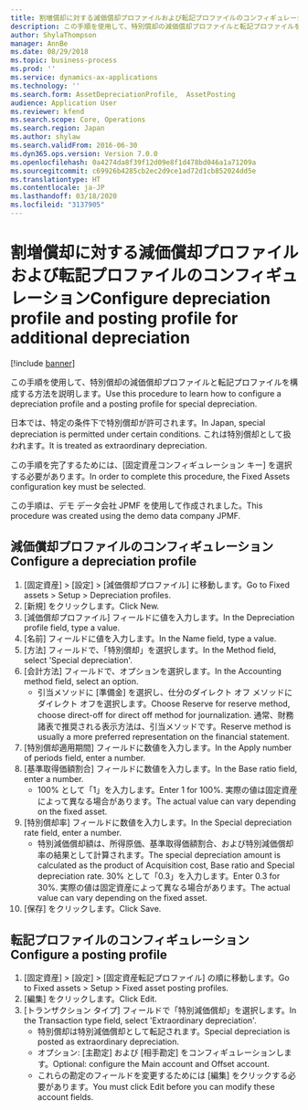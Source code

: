 ```yaml
---
title: 割増償却に対する減価償却プロファイルおよび転記プロファイルのコンフィギュレーション
description: この手順を使用して、特別償却の減価償却プロファイルと転記プロファイルを構成する方法を説明します。
author: ShylaThompson
manager: AnnBe
ms.date: 08/29/2018
ms.topic: business-process
ms.prod: ''
ms.service: dynamics-ax-applications
ms.technology: ''
ms.search.form: AssetDepreciationProfile,  AssetPosting
audience: Application User
ms.reviewer: kfend
ms.search.scope: Core, Operations
ms.search.region: Japan
ms.author: shylaw
ms.search.validFrom: 2016-06-30
ms.dyn365.ops.version: Version 7.0.0
ms.openlocfilehash: 0a4274da8f39f12d09e8f1d478bd046a1a71209a
ms.sourcegitcommit: c69926b4285cb2ec2d9ce1ad72d1cb852024dd5e
ms.translationtype: HT
ms.contentlocale: ja-JP
ms.lasthandoff: 03/18/2020
ms.locfileid: "3137905"
---
```

# <a name="configure-depreciation-profile-and-posting-profile-for-additional-depreciation"></a><span data-ttu-id="d4061-103">割増償却に対する減価償却プロファイルおよび転記プロファイルのコンフィギュレーション</span><span class="sxs-lookup"><span data-stu-id="d4061-103">Configure depreciation profile and posting profile for additional depreciation</span></span>

[!include [banner](../../includes/banner.md)]

<span data-ttu-id="d4061-104">この手順を使用して、特別償却の減価償却プロファイルと転記プロファイルを構成する方法を説明します。</span><span class="sxs-lookup"><span data-stu-id="d4061-104">Use this procedure to learn how to configure a depreciation profile and a posting profile for special depreciation.</span></span>

<span data-ttu-id="d4061-105">日本では、特定の条件下で特別償却が許可されます。</span><span class="sxs-lookup"><span data-stu-id="d4061-105">In Japan, special depreciation is permitted under certain conditions.</span></span> <span data-ttu-id="d4061-106">これは特別償却として扱われます。</span><span class="sxs-lookup"><span data-stu-id="d4061-106">It is treated as extraordinary depreciation.</span></span> 

<span data-ttu-id="d4061-107">この手順を完了するためには、[固定資産コンフィギュレーション キー] を選択する必要があります。</span><span class="sxs-lookup"><span data-stu-id="d4061-107">In order to complete this procedure, the Fixed Assets configuration key must be selected.</span></span>

<span data-ttu-id="d4061-108">この手順は、デモ データ会社 JPMF を使用して作成されました。</span><span class="sxs-lookup"><span data-stu-id="d4061-108">This procedure was created using the demo data company JPMF.</span></span>




## <a name="configure-a-depreciation-profile"></a><span data-ttu-id="d4061-109">減価償却プロファイルのコンフィギュレーション</span><span class="sxs-lookup"><span data-stu-id="d4061-109">Configure a depreciation profile</span></span>
1. <span data-ttu-id="d4061-110">[固定資産] > [設定] > [減価償却プロファイル] に移動します。</span><span class="sxs-lookup"><span data-stu-id="d4061-110">Go to Fixed assets > Setup > Depreciation profiles.</span></span>
2. <span data-ttu-id="d4061-111">[新規] をクリックします。</span><span class="sxs-lookup"><span data-stu-id="d4061-111">Click New.</span></span>
3. <span data-ttu-id="d4061-112">[減価償却プロファイル] フィールドに値を入力します。</span><span class="sxs-lookup"><span data-stu-id="d4061-112">In the Depreciation profile field, type a value.</span></span>
4. <span data-ttu-id="d4061-113">[名前] フィールドに値を入力します。</span><span class="sxs-lookup"><span data-stu-id="d4061-113">In the Name field, type a value.</span></span>
5. <span data-ttu-id="d4061-114">[方法] フィールドで、「特別償却」を選択します。</span><span class="sxs-lookup"><span data-stu-id="d4061-114">In the Method field, select 'Special depreciation'.</span></span>
6. <span data-ttu-id="d4061-115">[会計方法] フィールドで、オプションを選択します。</span><span class="sxs-lookup"><span data-stu-id="d4061-115">In the Accounting method field, select an option.</span></span>
    * <span data-ttu-id="d4061-116">引当メソッドに [準備金] を選択し、仕分のダイレクト オフ メソッドにダイレクト オフを選択します。</span><span class="sxs-lookup"><span data-stu-id="d4061-116">Choose Reserve for reserve method, choose direct-off for direct off method for journalization.</span></span> <span data-ttu-id="d4061-117">通常、財務諸表で推奨される表示方法は、引当メソッドです。</span><span class="sxs-lookup"><span data-stu-id="d4061-117">Reserve method is usually a more preferred representation on the financial statement.</span></span>  
7. <span data-ttu-id="d4061-118">[特別償却適用期間] フィールドに数値を入力します。</span><span class="sxs-lookup"><span data-stu-id="d4061-118">In the Apply number of periods field, enter a number.</span></span>
8. <span data-ttu-id="d4061-119">[基準取得価額割合] フィールドに数値を入力します。</span><span class="sxs-lookup"><span data-stu-id="d4061-119">In the Base ratio field, enter a number.</span></span>
    * <span data-ttu-id="d4061-120">100% として「1」を入力します。</span><span class="sxs-lookup"><span data-stu-id="d4061-120">Enter 1 for 100%.</span></span> <span data-ttu-id="d4061-121">実際の値は固定資産によって異なる場合があります。</span><span class="sxs-lookup"><span data-stu-id="d4061-121">The actual value can vary depending on the fixed asset.</span></span>  
9. <span data-ttu-id="d4061-122">[特別償却率] フィールドに数値を入力します。</span><span class="sxs-lookup"><span data-stu-id="d4061-122">In the Special depreciation rate field, enter a number.</span></span>
    * <span data-ttu-id="d4061-123">特別減価償却額は、所得原価、基準取得価額割合、および特別減価償却率の結果として計算されます。</span><span class="sxs-lookup"><span data-stu-id="d4061-123">The special depreciation amount is calculated as the product of Acquisition cost, Base ratio and Special depreciation rate.</span></span>  <span data-ttu-id="d4061-124">30% として「0.3」を入力します。</span><span class="sxs-lookup"><span data-stu-id="d4061-124">Enter 0.3 for 30%.</span></span> <span data-ttu-id="d4061-125">実際の値は固定資産によって異なる場合があります。</span><span class="sxs-lookup"><span data-stu-id="d4061-125">The actual value can vary depending on the fixed asset.</span></span>  
10. <span data-ttu-id="d4061-126">[保存] をクリックします。</span><span class="sxs-lookup"><span data-stu-id="d4061-126">Click Save.</span></span>

## <a name="configure-a-posting-profile"></a><span data-ttu-id="d4061-127">転記プロファイルのコンフィギュレーション</span><span class="sxs-lookup"><span data-stu-id="d4061-127">Configure a posting profile</span></span>
1. <span data-ttu-id="d4061-128">[固定資産] > [設定] > [固定資産転記プロファイル] の順に移動します。</span><span class="sxs-lookup"><span data-stu-id="d4061-128">Go to Fixed assets > Setup > Fixed asset posting profiles.</span></span>
2. <span data-ttu-id="d4061-129">[編集] をクリックします。</span><span class="sxs-lookup"><span data-stu-id="d4061-129">Click Edit.</span></span>
3. <span data-ttu-id="d4061-130">[トランザクション タイプ] フィールドで「特別減価償却」を選択します。</span><span class="sxs-lookup"><span data-stu-id="d4061-130">In the Transaction type field, select 'Extraordinary depreciation'.</span></span>
    * <span data-ttu-id="d4061-131">特別償却は特別減価償却として転記されます。</span><span class="sxs-lookup"><span data-stu-id="d4061-131">Special depreciation is posted as extraordinary depreciation.</span></span>  
    * <span data-ttu-id="d4061-132">オプション: [主勘定] および [相手勘定] をコンフィギュレーションします。</span><span class="sxs-lookup"><span data-stu-id="d4061-132">Optional: configure the Main account and Offset account.</span></span>  
    * <span data-ttu-id="d4061-133">これらの勘定のフィールドを変更するためには [編集] をクリックする必要があります。</span><span class="sxs-lookup"><span data-stu-id="d4061-133">You must click Edit before you can modify these account fields.</span></span>  

